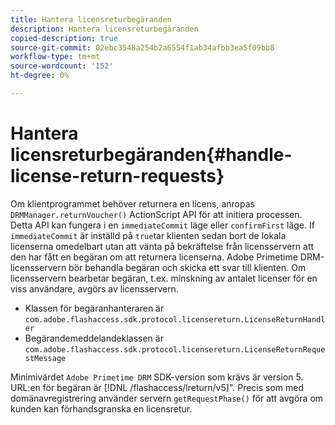 ```yaml
---
title: Hantera licensreturbegäranden
description: Hantera licensreturbegäranden
copied-description: true
source-git-commit: 02ebc3548a254b2a6554f1ab34afbb3ea5f09bb8
workflow-type: tm+mt
source-wordcount: '152'
ht-degree: 0%

---
```


# Hantera licensreturbegäranden{#handle-license-return-requests}

Om klientprogrammet behöver returnera en licens, anropas `DRMManager.returnVoucher()` ActionScript API för att initiera processen. Detta API kan fungera i en `immediateCommit` läge eller `confirmFirst` läge. If `immediateCommit` är inställd på `true`tar klienten sedan bort de lokala licenserna omedelbart utan att vänta på bekräftelse från licensservern att den har fått en begäran om att returnera licenserna. Adobe Primetime DRM-licensservern bör behandla begäran och skicka ett svar till klienten. Om licensservern bearbetar begäran, t.ex. minskning av antalet licenser för en viss användare, avgörs av licensservern.

* Klassen för begäranhanteraren är `com.adobe.flashaccess.sdk.protocol.licensereturn.LicenseReturnHandler`
* Begärandemeddelandeklassen är `com.adobe.flashaccess.sdk.protocol.licensereturn.LicenseReturnRequestMessage`

Minimivärdet `Adobe Primetime DRM` SDK-version som krävs är version 5. URL:en för begäran är [!DNL /flashaccess/lreturn/v5]&quot;. Precis som med domänavregistrering använder servern `getRequestPhase()` för att avgöra om kunden kan förhandsgranska en licensretur.
